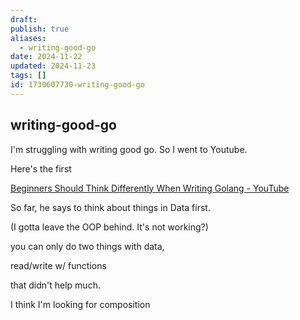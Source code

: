 ```yaml
---
draft: 
publish: true
aliases:
  - writing-good-go
date: 2024-11-22
updated: 2024-11-23
tags: []
id: 1730607730-writing-good-go
---
```


## writing-good-go

I'm struggling with writing good go. So I went to Youtube.

Here's the first

[Beginners Should Think Differently When Writing Golang - YouTube](https://www.youtube.com/watch?v=PyDMqgOkiR8)

So far, he says to think about things in Data first.

(I gotta leave the OOP behind. It's not working?)

you can only do two things with data,

read/write w/ functions

that didn't help much.

I think I'm looking for composition

